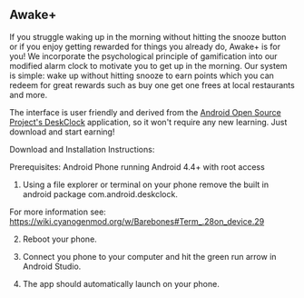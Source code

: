 ## Awake+

If you struggle waking up in the morning without hitting the snooze button or if you enjoy getting rewarded for things you already do, Awake+ is for you! We incorporate the psychological principle of gamification into our modified alarm clock to motivate you to get up in the morning. Our system is simple: wake up without hitting snooze to earn points which you can redeem for great rewards such as buy one get one frees at local restaurants and more.

The interface is user friendly and derived from the [Android Open Source Project's DeskClock](https://android.googlesource.com/platform/packages/apps/DeskClock/) application, so it won't require any new learning. Just download and start earning!

Download and Installation Instructions:

Prerequisites: Android Phone running Android 4.4+ with root access

1. Using a file explorer or terminal on your phone remove the built in android package com.android.deskclock. 

  For more information see:
  https://wiki.cyanogenmod.org/w/Barebones#Term_.28on_device.29

2. Reboot your phone.

3. Connect you phone to your computer and hit the green run arrow in Android Studio.

4. The app should automatically launch on your phone.

